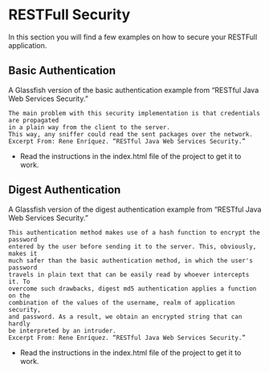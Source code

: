 # RESTFull Security

In this section you will find a few examples on how to secure your RESTFull application.


## Basic Authentication

A Glassfish version of the basic authentication example from “RESTful Java Web Services Security.”

    The main problem with this security implementation is that credentials are propagated
    in a plain way from the client to the server.
    This way, any sniffer could read the sent packages over the network.
    Excerpt From: Rene Enríquez. “RESTful Java Web Services Security.”

* Read the instructions in the index.html file of the project to get it to work.


## Digest Authentication

A Glassfish version of the digest authentication example from “RESTful Java Web Services Security.”

    This authentication method makes use of a hash function to encrypt the password
    entered by the user before sending it to the server. This, obviously, makes it
    much safer than the basic authentication method, in which the user's password
    travels in plain text that can be easily read by whoever intercepts it. To
    overcome such drawbacks, digest md5 authentication applies a function on the
    combination of the values of the username, realm of application security,
    and password. As a result, we obtain an encrypted string that can hardly
    be interpreted by an intruder.
    Excerpt From: Rene Enríquez. “RESTful Java Web Services Security.”

* Read the instructions in the index.html file of the project to get it to work.
